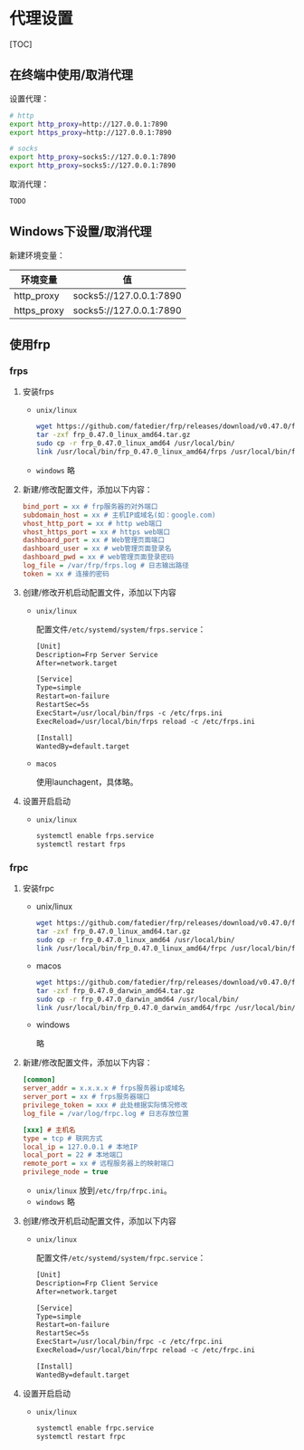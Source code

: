 # 代理设置

[TOC]



## 在终端中使用/取消代理

设置代理：

```sh
# http
export http_proxy=http://127.0.0.1:7890
export https_proxy=http://127.0.0.1:7890

# socks
export http_proxy=socks5://127.0.0.1:7890
export http_proxy=socks5://127.0.0.1:7890
```

取消代理：

```sh
TODO
```



## Windows下设置/取消代理

新建环境变量：

| 环境变量    | 值                      |
| ----------- | ----------------------- |
| http_proxy  | socks5://127.0.0.1:7890 |
| https_proxy | socks5://127.0.0.1:7890 |



## 使用frp

### frps

1. 安装frps

   - `unix/linux`

     ```sh
     wget https://github.com/fatedier/frp/releases/download/v0.47.0/frp_0.47.0_linux_amd64.tar.gz
     tar -zxf frp_0.47.0_linux_amd64.tar.gz
     sudo cp -r frp_0.47.0_linux_amd64 /usr/local/bin/
     link /usr/local/bin/frp_0.47.0_linux_amd64/frps /usr/local/bin/frps
     ```

   - `windows` 略

2. 新建/修改配置文件，添加以下内容：

   ```ini
   bind_port = xx # frp服务器的对外端口
   subdomain_host = xx # 主机IP或域名(如：google.com)
   vhost_http_port = xx # http web端口
   vhost_https_port = xx # https web端口
   dashboard_port = xx # Web管理页面端口
   dashboard_user = xx # web管理页面登录名
   dashboard_pwd = xx # web管理页面登录密码
   log_file = /var/frp/frps.log # 日志输出路径
   token = xx # 连接的密码
   ```

3. 创建/修改开机启动配置文件，添加以下内容

   - `unix/linux`

     配置文件`/etc/systemd/system/frps.service`：

     ```txt
     [Unit]
     Description=Frp Server Service
     After=network.target
     
     [Service]
     Type=simple
     Restart=on-failure
     RestartSec=5s
     ExecStart=/usr/local/bin/frps -c /etc/frps.ini
     ExecReload=/usr/local/bin/frps reload -c /etc/frps.ini
     
     [Install]
     WantedBy=default.target
     ```

   - `macos`

     使用launchagent，具体略。

4. 设置开启启动

   - `unix/linux`

     ```sh
     systemctl enable frps.service
     systemctl restart frps
     ```


### frpc

1. 安装frpc

   - unix/linux

     ```sh
     wget https://github.com/fatedier/frp/releases/download/v0.47.0/frp_0.47.0_linux_amd64.tar.gz
     tar -zxf frp_0.47.0_linux_amd64.tar.gz
     sudo cp -r frp_0.47.0_linux_amd64 /usr/local/bin/
     link /usr/local/bin/frp_0.47.0_linux_amd64/frpc /usr/local/bin/frpc
     ```
     
   - macos

     ```sh
     wget https://github.com/fatedier/frp/releases/download/v0.47.0/frp_0.47.0_darwin_amd64.tar.gz
     tar -zxf frp_0.47.0_darwin_amd64.tar.gz
     sudo cp -r frp_0.47.0_darwin_amd64 /usr/local/bin/
     link /usr/local/bin/frp_0.47.0_darwin_amd64/frpc /usr/local/bin/frpc
     ```

   - windows

     略

2. 新建/修改配置文件，添加以下内容：

   ```ini
   [common]
   server_addr = x.x.x.x # frps服务器ip或域名
   server_port = xx # frps服务器端口
   privilege_token = xxx # 此处根据实际情况修改
   log_file = /var/log/frpc.log # 日志存放位置
   
   [xxx] # 主机名
   type = tcp # 联网方式
   local_ip = 127.0.0.1 # 本地IP
   local_port = 22 # 本地端口
   remote_port = xx # 远程服务器上的映射端口
   privilege_node = true
   ```

   - `unix/linux` 放到`/etc/frp/frpc.ini`。
   - `windows` 略

3. 创建/修改开机启动配置文件，添加以下内容

   - `unix/linux`

     配置文件`/etc/systemd/system/frpc.service`：

     ```txt
     [Unit]
     Description=Frp Client Service
     After=network.target
     
     [Service]
     Type=simple
     Restart=on-failure
     RestartSec=5s
     ExecStart=/usr/local/bin/frpc -c /etc/frpc.ini
     ExecReload=/usr/local/bin/frpc reload -c /etc/frpc.ini
     
     [Install]
     WantedBy=default.target
     ```

4. 设置开启启动

   - `unix/linux`

     ```sh
     systemctl enable frpc.service
     systemctl restart frpc
     ```

     

   
